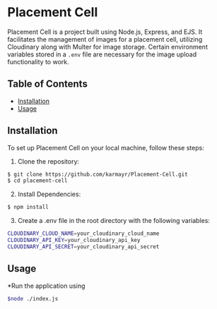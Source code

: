 # Placement Cell

Placement Cell is a project built using Node.js, Express, and EJS. It facilitates the management of images for a placement cell, utilizing Cloudinary along with Multer for image storage. Certain environment variables stored in a `.env` file are necessary for the image upload functionality to work.

## Table of Contents

- [Installation](#installation)
- [Usage](#usage)

## Installation

To set up Placement Cell on your local machine, follow these steps:

1. Clone the repository:

```bash
$ git clone https://github.com/karmayr/Placement-Cell.git
$ cd placement-cell
```
2. Install Dependencies:

```bash
$ npm install
```
3. Create a .env file in the root directory with the following variables:

```bash
CLOUDINARY_CLOUD_NAME=your_cloudinary_cloud_name
CLOUDINARY_API_KEY=your_cloudinary_api_key
CLOUDINARY_API_SECRET=your_cloudinary_api_secret
```

## Usage

*Run the application using
```bash
$node ./index.js
```
